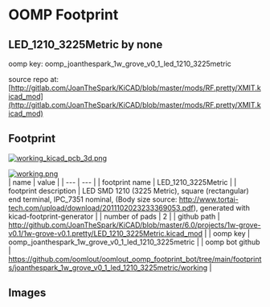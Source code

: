 # OOMP Footprint  
## LED_1210_3225Metric  by none  
  
oomp key: oomp_joanthespark_1w_grove_v0_1_led_1210_3225metric  
  
source repo at: [http://gitlab.com/JoanTheSpark/KiCAD/blob/master/mods/RF.pretty/XMIT.kicad_mod](http://gitlab.com/JoanTheSpark/KiCAD/blob/master/mods/RF.pretty/XMIT.kicad_mod)  
## Footprint  
  
[![working_kicad_pcb_3d.png](working_kicad_pcb_3d_600.png)](working_kicad_pcb_3d.png)  
  
[![working.png](working_600.png)](working.png)  
| name | value | 
| --- | --- | 
| footprint name | LED_1210_3225Metric | 
| footprint description | LED SMD 1210 (3225 Metric), square (rectangular) end terminal, IPC_7351 nominal, (Body size source: http://www.tortai-tech.com/upload/download/2011102023233369053.pdf), generated with kicad-footprint-generator | 
| number of pads | 2 | 
| github path | http://github.com/JoanTheSpark/KiCAD/blob/master/6.0/projects/1w-grove-v0.1/1w-grove-v0.1.pretty/LED_1210_3225Metric.kicad_mod | 
| oomp key | oomp_joanthespark_1w_grove_v0_1_led_1210_3225metric | 
| oomp bot github | https://github.com/oomlout/oomlout_oomp_footprint_bot/tree/main/footprints/joanthespark_1w_grove_v0_1_led_1210_3225metric/working | 
## Images  
